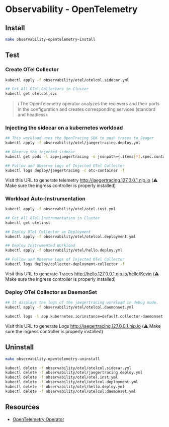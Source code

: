 # Observability - OpenTelemetry

## Install
```bash
make observability-opentelemetry-install
```

## Test

### Create OTel Collector
```bash
kubectl apply -f observability/otel/otelcol.sidecar.yml

## Get All OTel Collectors in Cluster
kubectl get otelcol,svc
```

> ℹ️ The OpenTelemetry operator analyzes the recievers and their ports in the configuration and creates corresponding services (standard and headless).

### Injecting the sidecar on a kubernetes workload
```bash
## This workload uses the OpenTracing SDK to push traces to Jeager
kubectl apply -f observability/otel/jaegertracing.deploy.yml

## Observe the injected sidecar
kubectl get pods -l app=jaegertracing -o jsonpath={.items[*].spec.containers[*].name}

## Follow and Observe Logs of Injected OTel Collector
kubectl logs deploy/jaegertracing -c otc-container -f
```

Visit this URL to generate telemetry http://jaegertracing.127.0.0.1.nip.io (⚠️ Make sure the ingress controller is properly installed)

### Workload Auto-Instrumentation
```bash
kubectl apply -f observability/otel/otel.inst.yml

## Get All OTel Instrumentation in Cluster
kubectl get otelinst

## Deploy OTel Collector as Deployment
kubectl apply -f observability/otel/otelcol.deployment.yml

## Deploy Instrumented Workload
kubectl apply -f observability/otel/hello.deploy.yml

## Follow and Observe Logs of Injected OTel Collector
kubectl logs deploy/collector-deployment-collector -f
```

Visit this URL to generate Traces http://hello.127.0.0.1.nip.io/hello/Kevin (⚠️ Make sure the ingress controller is properly installed)


### Deploy OTel Collector as DaemonSet
```bash
## It displays the logs of the jaegertracing workload in debug mode.
kubectl apply -f observability/otel/otelcol.daemonset.yml

kubectl logs -l app.kubernetes.io/instance=default.collector-daemonset -f
```

Visit this URL to generate Logs http://jaegertracing.127.0.0.1.nip.io (⚠️ Make sure the ingress controller is properly installed)


## Uninstall
```bash
make observability-opentelemetry-uninstall

kubectl delete -f observability/otel/otelcol.sidecar.yml
kubectl delete -f observability/otel/jaegertracing.deploy.yml
kubectl delete -f observability/otel/otel.inst.yml
kubectl delete -f observability/otel/otelcol.deployment.yml
kubectl delete -f observability/otel/hello.deploy.yml
kubectl delete -f observability/otel/otelcol.daemonset.yml
```

## Resources
- [OpenTelemetry Operator][otel-operator-gh]

<!-- Links -->
[otel-operator-gh]: https://github.com/open-telemetry/opentelemetry-operator